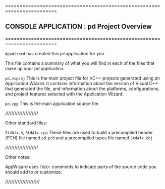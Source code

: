 ========================================================================
##    CONSOLE APPLICATION : pd Project Overview
========================================================================

```AppWizard``` has created this ```pd``` application for you.

This file contains a summary of what you will find in each of the files that
make up your pd application.


```pd.vcproj```
    This is the main project file for VC++ projects generated using an Application Wizard.
    It contains information about the version of Visual C++ that generated the file, and
    information about the platforms, configurations, and project features selected with the
    Application Wizard.

```pd.cpp```
    This is the main application source file.

/////////////////////

Other standard files:

```StdAfx.h```, ```StdAfx.cpp```
    These files are used to build a precompiled header (PCH) file
    named ```pd.pch``` and a precompiled types file named ```StdAfx.obj```

/////////////////////

Other notes:


AppWizard uses ```TODO:``` comments to indicate parts of the source code you
should add to or customize.


//////////////////////


